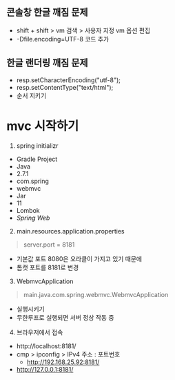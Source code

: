 ## 콘솔창 한글 깨짐 문제
- shift + shift > vm 검색 > 사용자 지정 vm 옵션 편집
- -Dfile.encoding=UTF-8 코드 추가

## 한글 랜더링 깨짐 문제
- resp.setCharacterEncoding("utf-8");
- resp.setContentType("text/html");
- 순서 지키기

# mvc 시작하기
1. spring initializr
- Gradle Project
- Java
- 2.7.1
- com.spring
- webmvc
- Jar
- 11
- Lombok
- *Spring Web*

2. main.resources.application.properties
> server.port = 8181
- 기본값 포트 8080은 오라클이 가지고 있기 때문에
- 톰캣 포트를 8181로 변경

3. WebmvcApplication
> main.java.com.spring.webmvc.WebmvcApplication
- 실행시키기
- 무한루프로 실행되면 서버 정상 작동 중

4. 브라우저에서 접속
- http://localhost:8181/
- cmp  > ipconfig > IPv4 주소 : 포트번호
  + http://192.168.25.92:8181/
- http://127.0.0.1:8181/